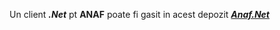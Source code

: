 Un client ***.Net*** pt **ANAF** poate fi gasit in acest depozit [***Anaf.Net***](https://github.com/sibies/Anaf.Net)
